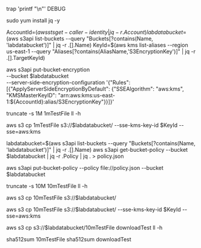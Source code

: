trap 'printf "\n"' DEBUG

sudo yum install jq -y

AccountId=$(aws sts get-caller-identity | jq -r .Account)
labdatabucket=$(aws s3api list-buckets --query "Buckets[?contains(Name, 'labdatabucket')]" | jq -r .[].Name)
KeyId=$(aws kms list-aliases --region us-east-1 --query "Aliases[?contains(AliasName,'S3EncryptionKey')]" | jq -r .[].TargetKeyId)

aws s3api put-bucket-encryption \
--bucket $labdatabucket \
--server-side-encryption-configuration '{"Rules": [{"ApplyServerSideEncryptionByDefault": {"SSEAlgorithm": "aws:kms", "KMSMasterKeyID": "arn:aws:kms:us-east-1:${AccountId}:alias/S3EncryptionKey"}}]}'

truncate -s 1M 1mTestFile
ll -h

aws s3 cp 1mTestFile s3://$labdatabucket/ --sse-kms-key-id $KeyId --sse=aws:kms

labdatabucket=$(aws s3api list-buckets --query "Buckets[?contains(Name, 'labdatabucket')]" | jq -r .[].Name)
aws s3api get-bucket-policy --bucket $labdatabucket | jq -r .Policy | jq . > policy.json

aws s3api put-bucket-policy --policy file://policy.json --bucket $labdatabucket

truncate -s 10M 10mTestFile
ll -h

aws s3 cp 10mTestFile s3://$labdatabucket/

aws s3 cp 10mTestFile s3://$labdatabucket/ --sse-kms-key-id $KeyId --sse=aws:kms

aws s3 cp s3://$labdatabucket/10mTestFile downloadTest
ll -h

sha512sum 10mTestFile
sha512sum downloadTest

